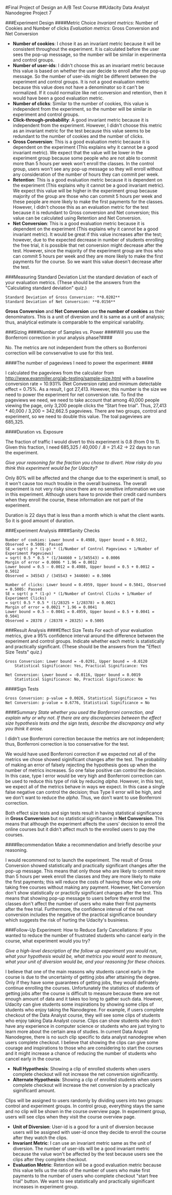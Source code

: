 #Final Project of Design an A/B Test Course
##Udacity Data Analyst Nanodegree Project 7

###Experiment Design
####Metric Choice
*Invariant metrics*: Number of Cookies and Number of clicks
*Evaluation metrics*: Gross Conversion and Net Conversion

- **Number of cookies**: I chose it as an invariant metric because it will be consistent throughout the experiment. It is calculated before the user sees the pop-up messsage, so the number will be similar in experimenta and control groups.
- **Number of user-ids**: I didn't choose this as an invariant metric because this value is based on whether the user decide to enroll after the pop-up message. So the number of user-ids might be different between the experiment and control groups. It is not a good evaluation metric because this value does not have a denominator so it can't be normalized. If it could normalize like net conversion and retention, then it would have been a good evaluation metric.
- **Number of clicks**: Similar to the number of cookies, this value is independent from the experiment, so the number will be similar in experiment and control groups.
- **Click-through-probability**: A good invariant metric because it is independent from the experiment. However, I didn't choose this metric as an invariant metric for the test because this value seems to be redundant to the number of cookies and the number of clicks.
- **Gross Conversion**: This is a good evaluation metric because it is dependent on the experiment (This explains why it cannot be a good invariant metric). We expect that the value will be lower in the experiment group because some people who are not able to commit more than 5 hours per week won't enroll the classes. In the control group, users won't see any pop-up message so they will enroll without any consideration of the number of hours they can commit per week.
- **Retention**: This is a good evaluation metric because it is dependent on the experiment (This explains why it cannot be a good invariant metric). We expect this value will be higher in the experiment group because majority of the group are those who can commit 5 hours per week and these people are more likely to make the first payments for the classes. However, I didn't choose this as an evaluation metric for the test because it is redundant to Gross conversion and Net conversion; this value can be calculated using Retention and Net Conversion.
- **Net Conversion**: This is a good evaluation metric because it is dependent on the experiment (This explains why it cannot be a good invariant metric). It would be great if this value increases after the test; however, due to the expected decrease in number of students enrolling the free trial, it is possible that net conversion might decrease after the test. However, since the majority of the experiment group are thos who can commit 5 hours per week and they are more likely to make the first payments for the course. So we want this value doesn't decrease after the test.


###Measuring Standard Deviation
List the standard deviation of each of your evaluation metrics. (These should be the answers from the "Calculating standard deviation" quiz.)

```
Standard Deviation of Gross Conversion: **0.0202**
Standard Deviation of Net Conversion: **0.0156**
```

**Gross Conversion** and **Net Conversion** use **the number of cookies** as their denominators. This is a unit of diversion and it is same as a unit of analysis; thus, analytical estimate is comparable to the empirical variability.

###Sizing
####Number of Samples vs. Power
####Will you use the Bonferroni correction in your analysis phase?####

No. The metrics are not independent from the others so Bonferroni correction will be convservative to use for this test.

####The number of pageviews I need to power the experiment: ####

I calculated the pageviews from the calculator from http://www.evanmiller.org/ab-testing/sample-size.html with a baseline conversion rate = 10.931% (Net Conversion rate) and minimum detectable effect = 0.75%. As a result, I got 27,413. However, this number is the size we need to power the experiment for net conversion rate. To find the pageviews we need, we need to take account that among 40,000 people viewing the page, only 3,200 people clicks the “Start free trial”. Thus, 27,413 * 40,000 / 3,200 = 342,662.5 pageviews. There are two groups, control and experiment, so we need to double this value. The toal pageviews are 685,325.

####Duration vs. Exposure

The fraction of traffic I would divert to this experiment is 0.8 (from 0 to 1). Given this fraction, I need 685,325 / 40,000 / .8 = 21.42 -> 22 days to run the experiment.

*Give your reasoning for the fraction you chose to divert. How risky do you think this experiment would be for Udacity?*

Only 80% will be affected and the change due to the experiment is small, so it won't cause too much trouble in the overall business. The overall experiment is not very risky since there are no sensitive information we use in this experiment. Although users have to provide their credit card numbers when they enroll the course, these information are not part of the experiment.

Duration is 22 days that is less than a month which is what the client wants. So it is good amount of duration.

###Experiment Analysis
####Sanity Checks

```
Number of cookies: Lower bound = 0.4988, Upper bound = 0.5012, Observed = 0.5006: Passed
SE = sqrt( p * (1-p) * (1/Number of Control Pageviews + 1/Number of Experiment Pageviews)
= sqrt( 0.5 * 0.5 * (1/344660 + 1/345543) = 0.0006
Margin of error = 0.0006 * 1.96 = 0.0012
Lower bound = 0.5 – 0.0012 = 0.4988, Upper bound = 0.5 + 0.0012 = 0.5012
Observed = 345543 / (345543 + 344660) = 0.5006

Number of clicks: Lower bound = 0.4959, Upper bound = 0.5041, Observed = 0.5005: Passed
SE = sqrt( p * (1-p) * (1/Number of Control Clicks + 1/Number of Experiment Clicks)
= sqrt( 0.5 * 0.5 * (1/28325 + 1/28378) = 0.0021
Margin of error = 0.0021 * 1.96 = 0.0041
Lower bound = 0.5 – 0.0041 = 0.4959, Upper bound = 0.5 + 0.0041 = 0.5041
Observed = 28378 / (28378 + 28325) = 0.5005
```

###Result Analysis
####Effect Size Tests
For each of your evaluation metrics, give a 95% confidence interval around the difference between the experiment and control groups. Indicate whether each metric is statistically and practically significant. (These should be the answers from the "Effect Size Tests" quiz.)

```
Gross Conversion: Lower bound = -0.0291, Upper bound = -0.0120
	Statistical Significance: Yes, Practical Significance: Yes

Net Conversion: Lower bound = -0.0116, Upper bound = 0.0019
	Statistical Significance: No, Practical Significance: No
```

####Sign Tests

```
Gross Conversion: p-value = 0.0026, Statistical Significance = Yes
Net Conversion: p-value = 0.6776, Statistical Significance = No
```

####Summary
*State whether you used the Bonferroni correction, and explain why or why not. If there are any discrepancies between the effect size hypothesis tests and the sign tests, describe the discrepancy and why you think it arose.*

I didn’t use Bonferroni correction because the metrics are not independent; thus, Bonferroni correction is too conservative for the test.

We would have used Bonferroni correction if we expected not all of the metrics we chose showed siginificant changes after the test. The probability of making an error of falsely rejecting the hypothesis goes up when the number of metrics increases. So one false positive can control the decision. In this case, type I error would be very high and Bonferroni correction can be used to reduce this type of risk by reducing *alpha*. However, in this test, we expect all of the metrics behave in ways we expect. In this case a single false negative can control the decision; thus Type II error will be high, and we don't want to reduce the *alpha*. Thus, we don't want to use Bonferroni correction.

Both effect size tests and sign tests result in having statistical significance in **Gross Conversion** but no statistical significance in **Net Conversion**. This means that although the experiment affects the users' decision to enroll the online courses but it didn't affect much to the enrolled users to pay the courses.

####Recommendation
Make a recommendation and briefly describe your reasoning.

I would recommend not to launch the experiment. The result of Gross Conversion showed statistically and practically significant changes after the pop-up message. This means that only those who are likely to commit more than 5 hours per week enroll the classes and they are more likely to make the first payments; this will reduce the costs of having those who are only taking free courses without making any payment. However, Net Conversion don't show statistically or practiclly significant changes after the test. This means that showing pop-up message to users before they enroll the classes don't affect the number of users who make their first payments after the free trial. Furthermore, the confidence interval of the net conversion includes the negative of the practical significance boundary which suggests the risk of hurting the Udacity's businiess.

###Follow-Up Experiment: How to Reduce Early Cancellations: If you wanted to reduce the number of frustrated students who cancel early in the course, what experiment would you try?

*Give a high-level description of the follow up experiment you would run, what your hypothesis would be, what metrics you would want to measure, what your unit of diversion would be, and your reasoning for these choices.*

I believe that one of the main reasons why students cancel early in the course is due to the uncertainty of getting jobs after attaining the degree. Only if they have some guarantees of getting jobs, they would definately continue enrolling the courses. Unfortunately the statistics of students of getting jobs after the course is difficult to measure because there are not enough amount of data and it takes too long to gather such data. However, Udacity can give students some inspirations by showing some clips of students who enjoy taking the Nanodegree. For example, if users complete checkout of the Data Analyst course, they will see some clips of students who enjoy taking Data Analyst course. Clips can show students who don't have any experience in computer science or students who are just trying to learn more about the certain area of studies. In current Data Anayst Nanodegree, there is no such clip specific to data analyst nanodegree when users complete checkout. I believe that showing the clips can give some courage and inspirations to those who are considering to start the courses and it might increase a chance of reducing the number of students who cancel early in the course.

- **Null Hypothesis**: Showing a clip of enrolled students when users complete checkout will not increase the net conversion siginificantly.
- **Alternate Hypothesis**: Showing a clip of enrolled students when users complete checkout will increase the net conversion by a practically siginificantl amount.

Clips will be assigned to users randomly by dividing users into two groups: control and experiment groups. In control group, everything stays the same and no clip will be shown in the course overview page. In experiment group, users will see clips when they visit the course overview page.

- **Unit of Diversion**: User-id is a good for a unit of diversion because users will be assigned with user-id once they decide to enroll the course after they watch the clips. 
- **Invariant Metric**: I can use an invariant metric same as the unit of diversion. The number of user-ids will be a good invariant metric because the value won't be affected by the test because users see the clips after they complete checkout.
- **Evaluation Metric**: Retention will be a good evaluation metric because this value tells us the ratio of the number of users who make first payments to the number of users who complete checkout "start free trial" button. We want to see statistically and practically siginificant increases in experiment group.
